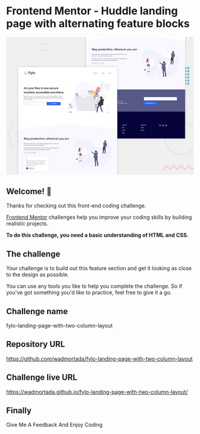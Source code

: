 # Frontend Mentor - Huddle landing page with alternating feature blocks

![Design preview for the Huddle landing page with alternating feature blocks coding challenge](./images/desktop-preview.jpg)

## Welcome! 👋

Thanks for checking out this front-end coding challenge.

[Frontend Mentor](https://www.frontendmentor.io) challenges help you improve your coding skills by building realistic projects.

**To do this challenge, you need a basic understanding of HTML and CSS.**

## The challenge

Your challenge is to build out this feature section and get it looking as close to the design as possible.

You can use any tools you like to help you complete the challenge. So if you've got something you'd like to practice, feel free to give it a go.

## Challenge name

fylo-landing-page-with-two-column-layout

## Repository URL

https://github.com/wadmortada/fylo-landing-page-with-two-column-layout

## Challenge live URL 

https://wadmortada.github.io/fylo-landing-page-with-two-column-layout/

## Finally

Give Me A Feedback And Enjoy Coding